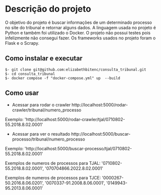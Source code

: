 # Descrição do projeto
 
 O objetivo do projeto é buscar informações de um determinado processo no site do tribunal e retornar alguns dados. A linguagem usada no projeto é Python e também foi utilizado o Docker. O projeto não possui testes pois infelizmente não consegui fazer. Os frameworks usados no projeto foram o Flask e o Scrapy. 

 ## Como instalar e executar

```
$- git clone git@github.com:elizabethbitenc/consulta_tribunal.git
$- cd consulta_tribunal
$- docker compose -f "docker-compose.yml" up  --build 
```

## Como usar 
- Acessar para rodar o crawler http://localhost:5000/rodar-crawler/tribunal/numero_processo

Exemplo: 'http://localhost:5000/rodar-crawler/tjal/0710802-55.2018.8.02.0001'

- Acessar para ver o resultado http://localhost:5000/buscar-processo/tribunal/numero_processo

Exemplo: 'http://localhost:5000/buscar-processo/tjal/0710802-55.2018.8.02.0001'


Exemplos de numeros de processos para TJAL: '0710802-55.2018.8.02.0001', '070704866.2022.8.02.0001'

Exemplos de numeros de processos para TJCE: '0000267-50.2016.8.06.0201', '0070337-91.2008.8.06.0001', '0149943-95.2013.8.06.0001'